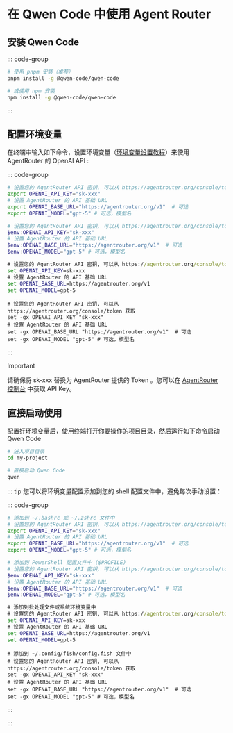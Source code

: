 # 在 Qwen Code 中使用 Agent Router


## 安装 Qwen Code 

::: code-group

```bash [pnpm (推荐)]
# 使用 pnpm 安装（推荐）
pnpm install -g @qwen-code/qwen-code
```

```bash [npm]
# 或使用 npm 安装
npm install -g @qwen-code/qwen-code
```

:::
## 配置环境变量

在终端中输入如下命令，设置环境变量（[环境变量设置教程](https://www.java.com/zh-CN/download/help/path.html)）来使用 AgentRouter 的 OpenAI API :

::: code-group

```bash [Linux/macOS (bash/zsh)]
# 设置您的 AgentRouter API 密钥, 可以从 https://agentrouter.org/console/token 获取
export OPENAI_API_KEY="sk-xxx"
# 设置 AgentRouter 的 API 基础 URL
export OPENAI_BASE_URL="https://agentrouter.org/v1"  # 可选
export OPENAI_MODEL="gpt-5" # 可选，模型名
```

```powershell [Windows PowerShell]
# 设置您的 AgentRouter API 密钥, 可以从 https://agentrouter.org/console/token 获取
$env:OPENAI_API_KEY="sk-xxx"
# 设置 AgentRouter 的 API 基础 URL
$env:OPENAI_BASE_URL="https://agentrouter.org/v1"  # 可选
$env:OPENAI_MODEL="gpt-5" # 可选，模型名
```

```cmd [Windows CMD]
# 设置您的 AgentRouter API 密钥, 可以从 https://agentrouter.org/console/token 获取
set OPENAI_API_KEY=sk-xxx
# 设置 AgentRouter 的 API 基础 URL
set OPENAI_BASE_URL=https://agentrouter.org/v1
set OPENAI_MODEL=gpt-5
```

```fish [Fish Shell]
# 设置您的 AgentRouter API 密钥, 可以从 https://agentrouter.org/console/token 获取
set -gx OPENAI_API_KEY "sk-xxx"
# 设置 AgentRouter 的 API 基础 URL
set -gx OPENAI_BASE_URL "https://agentrouter.org/v1"  # 可选
set -gx OPENAI_MODEL "gpt-5" # 可选，模型名
```

:::

> [!IMPORTANT]
> 请确保将 sk-xxx 替换为 AgentRouter 提供的 Token 。您可以在 [AgentRouter 控制台](https://agentrouter.org/console/token ) 中获取 API Key。


## 直接启动使用

配置好环境变量后，使用终端打开你要操作的项目目录，然后运行如下命令启动 Qwen Code

```bash
# 进入项目目录
cd my-project

# 直接启动 Qwen Code
qwen
```
::: tip
您可以将环境变量配置添加到您的 shell 配置文件中，避免每次手动设置：

::: code-group

```bash [Linux/macOS (bash/zsh)]
# 添加到 ~/.bashrc 或 ~/.zshrc 文件中
# 设置您的 AgentRouter API 密钥, 可以从 https://agentrouter.org/console/token 获取
export OPENAI_API_KEY="sk-xxx"
# 设置 AgentRouter 的 API 基础 URL
export OPENAI_BASE_URL="https://agentrouter.org/v1"  # 可选
export OPENAI_MODEL="gpt-5" # 可选，模型名
```

```powershell [Windows PowerShell]
# 添加到 PowerShell 配置文件中 ($PROFILE)
# 设置您的 AgentRouter API 密钥, 可以从 https://agentrouter.org/console/token 获取
$env:OPENAI_API_KEY="sk-xxx"
# 设置 AgentRouter 的 API 基础 URL
$env:OPENAI_BASE_URL="https://agentrouter.org/v1"  # 可选
$env:OPENAI_MODEL="gpt-5" # 可选，模型名
```

```cmd [Windows CMD]
# 添加到批处理文件或系统环境变量中
# 设置您的 AgentRouter API 密钥, 可以从 https://agentrouter.org/console/token 获取
set OPENAI_API_KEY=sk-xxx
# 设置 AgentRouter 的 API 基础 URL
set OPENAI_BASE_URL=https://agentrouter.org/v1
set OPENAI_MODEL=gpt-5
```

```fish [Fish Shell]
# 添加到 ~/.config/fish/config.fish 文件中
# 设置您的 AgentRouter API 密钥, 可以从 https://agentrouter.org/console/token 获取
set -gx OPENAI_API_KEY "sk-xxx"
# 设置 AgentRouter 的 API 基础 URL
set -gx OPENAI_BASE_URL "https://agentrouter.org/v1"  # 可选
set -gx OPENAI_MODEL "gpt-5" # 可选，模型名
```

:::

:::


